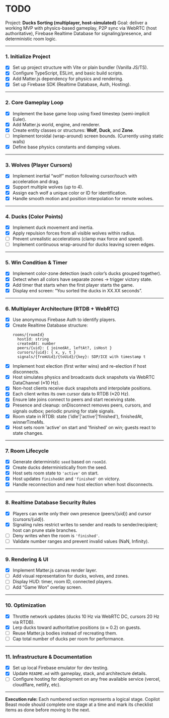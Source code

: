 # TODO

Project: **Ducks Sorting (multiplayer, host-simulated)**
Goal: deliver a working MVP with physics-based gameplay, P2P sync via WebRTC (host authoritative), Firebase Realtime Database for signaling/presence, and deterministic room logic.

---

### 1. Initialize Project
- [x] Set up project structure with Vite or plain bundler (Vanilla JS/TS).
- [x] Configure TypeScript, ESLint, and basic build scripts.
- [x] Add Matter.js dependency for physics and rendering.
- [x] Set up Firebase SDK (Realtime Database, Auth, Hosting).

---

### 2. Core Gameplay Loop
- [x] Implement the base game loop using fixed timestep (semi-implicit Euler).
- [x] Add Matter.js world, engine, and renderer.
- [x] Create entity classes or structures: **Wolf**, **Duck**, and **Zone**.
- [ ] Implement toroidal (wrap-around) screen bounds. (Currently using static walls)
- [x] Define base physics constants and damping values.

---

### 3. Wolves (Player Cursors)
- [x] Implement inertial “wolf” motion following cursor/touch with acceleration and drag.
- [x] Support multiple wolves (up to 4).
- [x] Assign each wolf a unique color or ID for identification.
- [x] Handle smooth motion and position interpolation for remote wolves.

---

### 4. Ducks (Color Points)
- [x] Implement duck movement and inertia.
- [x] Apply repulsion forces from all visible wolves within radius.
- [ ] Prevent unrealistic accelerations (clamp max force and speed).
- [ ] Implement continuous wrap-around for ducks leaving screen edges.

---

### 5. Win Condition & Timer
- [x] Implement color-zone detection (each color’s ducks grouped together).
- [x] Detect when all colors have separate zones → trigger victory state.
- [x] Add timer that starts when the first player starts the game.
- [x] Display end screen: “You sorted the ducks in XX.XX seconds”.

---

### 6. Multiplayer Architecture (RTDB + WebRTC)
- [x] Use anonymous Firebase Auth to identify players.
- [x] Create Realtime Database structure:
  ```
  rooms/{roomId}
    hostId: string
    createdAt: number
    peers/{uid}: { joinedAt, leftAt?, isHost }
    cursors/{uid}: { x, y, t }
    signals/{fromUid}/{toUid}/{key}: SDP/ICE with timestamp t
  ```
- [x] Implement host election (first writer wins) and re-election if host disconnects.
- [x] Host simulates physics and broadcasts duck snapshots via WebRTC DataChannel (≈10 Hz).
- [x] Non-host clients receive duck snapshots and interpolate positions.
- [x] Each client writes its own cursor data to RTDB (≈20 Hz).
- [x] Ensure late joins connect to peers and start receiving state.
- [x] Presence and cleanup: onDisconnect removes peers, cursors, and signals outbox; periodic pruning for stale signals.
 - [x] Room state in RTDB: state ('idle'|'active'|'finished'), finishedAt, winnerTimeMs.
 - [x] Host sets room 'active' on start and 'finished' on win; guests react to state changes.

---

### 7. Room Lifecycle
- [x] Generate deterministic `seed` based on `roomId`.
- [x] Create ducks deterministically from the seed.
- [x] Host sets room state to `'active'` on start.
- [x] Host updates `finishedAt` and `'finished'` on victory.
- [x] Handle reconnection and new host election when host disconnects.

---

### 8. Realtime Database Security Rules
- [x] Players can write only their own presence (peers/{uid}) and cursor (cursors/{uid}).
- [x] Signaling rules restrict writes to sender and reads to sender/recipient; host can prune stale branches.
- [ ] Deny writes when the room is `'finished'`.
- [ ] Validate number ranges and prevent invalid values (NaN, Infinity).

---

### 9. Rendering & UI
- [x] Implement Matter.js canvas render layer.
- [ ] Add visual representation for ducks, wolves, and zones.
- [ ] Display HUD: timer, room ID, connected players.
- [ ] Add “Game Won” overlay screen.

---

### 10. Optimization
- [x] Throttle network updates (ducks 10 Hz via WebRTC DC, cursors 20 Hz via RTDB).
- [x] Lerp ducks toward authoritative positions (α ≈ 0.2) on guests.
- [ ] Reuse Matter.js bodies instead of recreating them.
- [ ] Cap total number of ducks per room for performance.

---

### 11. Infrastructure & Documentation
- [x] Set up local Firebase emulator for dev testing.
- [x] Update `README.md` with gameplay, stack, and architecture details.
- [ ] Configure hosting for deployment on any free available service (vercel, cloudflare, netlify, etc).

---

**Execution rule:**
Each numbered section represents a logical stage.
Copilot Beast mode should complete one stage at a time and mark its checklist items as done before moving to the next.
